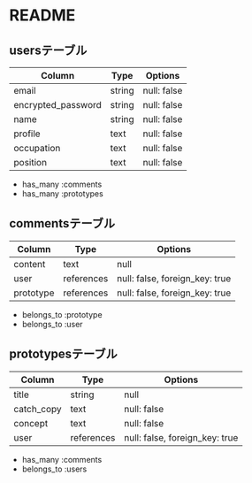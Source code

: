 # README

## usersテーブル

| Column             | Type   | Options     |
| ------------------ | ------ | ----------- |
| email              | string | null: false |
| encrypted_password | string | null: false |
| name               | string | null: false |
| profile            |  text  | null: false |
| occupation         |  text  | null: false |
| position           |  text  | null: false |

- has_many :comments
- has_many :prototypes

## commentsテーブル
| Column  | Type       | Options                        |
| ------- | ---------- | ------------------------------ |
| content | text       | null                           |
| user    | references | null: false, foreign_key: true |
|prototype| references | null: false, foreign_key: true |

- belongs_to :prototype
- belongs_to :user

## prototypesテーブル
| Column   | Type       | Options                        |
| -------  | ---------- | ------------------------------ |
| title    | string     | null                           |
|catch_copy| text       | null: false                    |
| concept  | text       | null: false                    |
| user     | references | null: false, foreign_key: true |

- has_many :comments
- belongs_to :users
